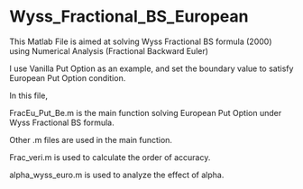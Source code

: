 # Wyss_Fractional_BS_European

This Matlab File is aimed at solving Wyss Fractional BS formula (2000) using Numerical Analysis (Fractional Backward Euler)

I use Vanilla Put Option as an example, and set the boundary value to satisfy European Put Option condition. 

In this file,

FracEu_Put_Be.m is the main function solving European Put Option under Wyss Fractional BS formula.

Other .m files are used in the main function.

Frac_veri.m is used to calculate the order of accuracy. 

alpha_wyss_euro.m is used to analyze the effect of alpha.
